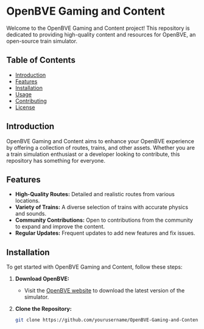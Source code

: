 # OpenBVE Gaming and Content

Welcome to the OpenBVE Gaming and Content project! This repository is dedicated to providing high-quality content and resources for OpenBVE, an open-source train simulator.

## Table of Contents

- [Introduction](#introduction)
- [Features](#features)
- [Installation](#installation)
- [Usage](#usage)
- [Contributing](#contributing)
- [License](#license)

## Introduction

OpenBVE Gaming and Content aims to enhance your OpenBVE experience by offering a collection of routes, trains, and other assets. Whether you are a train simulation enthusiast or a developer looking to contribute, this repository has something for everyone.

## Features

- **High-Quality Routes:** Detailed and realistic routes from various locations.
- **Variety of Trains:** A diverse selection of trains with accurate physics and sounds.
- **Community Contributions:** Open to contributions from the community to expand and improve the content.
- **Regular Updates:** Frequent updates to add new features and fix issues.

## Installation

To get started with OpenBVE Gaming and Content, follow these steps:

1. **Download OpenBVE:**
   - Visit the [OpenBVE website](https://openbve-project.net/) to download the latest version of the simulator.

2. **Clone the Repository:**
   ```sh
   git clone https://github.com/yourusername/OpenBVE-Gaming-and-Content.git
